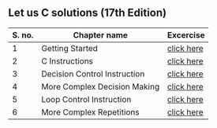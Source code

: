 ## Let us C solutions (17th Edition)

  **S. no.**   | **Chapter name**  | **Excercise** 
---------------|--------------|--------------
 1 |Getting Started|[click here](https://github.com/amit-c-ai/CP/blob/main/Solutions/1.cpp)|69A
 2 |C Instructions|[click here](https://github.com/amit-c-ai/CP/blob/main/Solutions/2.cpp)|263A
 3 |Decision Control Instruction|[click here](https://github.com/amit-c-ai/CP/blob/main/Solutions/3.cpp)|266B
 4 |More Complex Decision Making|[click here](https://github.com/amit-c-ai/CP/blob/main/Solutions/4.cpp)|32B
 5 |Loop Control Instruction|[click here](https://github.com/amit-c-ai/CP/blob/main/Solutions/5.cpp)|271A
 6 |More Complex Repetitions|[click here](https://github.com/amit-c-ai/CP/blob/main/Solutions/6.cpp)|275A
